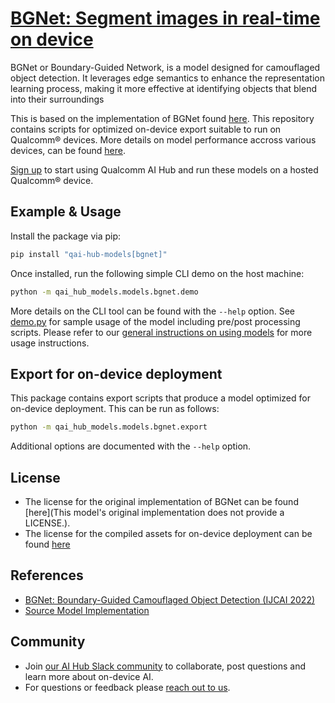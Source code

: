 # [BGNet: Segment images in real-time on device](https://aihub.qualcomm.com/models/bgnet)

BGNet or Boundary-Guided Network, is a model designed for camouflaged object detection. It leverages edge semantics to enhance the representation learning process, making it more effective at identifying objects that blend into their surroundings

This is based on the implementation of BGNet found [here](https://github.com/thograce/bgnet). This repository contains scripts for optimized on-device
export suitable to run on Qualcomm® devices. More details on model performance
accross various devices, can be found [here](https://aihub.qualcomm.com/models/bgnet).

[Sign up](https://myaccount.qualcomm.com/signup) to start using Qualcomm AI Hub and run these models on a hosted Qualcomm® device.




## Example & Usage

Install the package via pip:
```bash
pip install "qai-hub-models[bgnet]"
```


Once installed, run the following simple CLI demo on the host machine:

```bash
python -m qai_hub_models.models.bgnet.demo
```
More details on the CLI tool can be found with the `--help` option. See
[demo.py](demo.py) for sample usage of the model including pre/post processing
scripts. Please refer to our [general instructions on using
models](../../../#getting-started) for more usage instructions.

## Export for on-device deployment

This package contains export scripts that produce a model optimized for
on-device deployment. This can be run as follows:

```bash
python -m qai_hub_models.models.bgnet.export
```
Additional options are documented with the `--help` option.


## License
* The license for the original implementation of BGNet can be found
  [here](This model's original implementation does not provide a LICENSE.).
* The license for the compiled assets for on-device deployment can be found [here](https://qaihub-public-assets.s3.us-west-2.amazonaws.com/qai-hub-models/Qualcomm+AI+Hub+Proprietary+License.pdf)


## References
* [BGNet: Boundary-Guided Camouflaged Object Detection (IJCAI 2022)](https://arxiv.org/abs/2207.00794)
* [Source Model Implementation](https://github.com/thograce/bgnet)



## Community
* Join [our AI Hub Slack community](https://aihub.qualcomm.com/community/slack) to collaborate, post questions and learn more about on-device AI.
* For questions or feedback please [reach out to us](mailto:ai-hub-support@qti.qualcomm.com).
